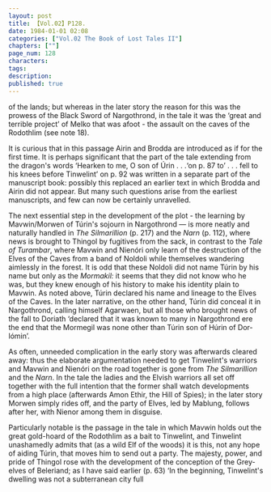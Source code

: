 ```yaml
---
layout: post
title: 【Vol.02】P128.
date: 1984-01-01 02:08
categories: ["Vol.02 The Book of Lost Tales II"]
chapters: [""]
page_num: 128
characters: 
tags: 
description: 
published: true
---
```


<p style="text-indent: 0;">
of the lands; but whereas in the later story the reason for this was the prowess of the Black Sword of Nargothrond, in the tale it was the ‘great and terrible project’ of Melko that was afoot - the assault on the caves of the Rodothlim (see note 18).
</p>

It is curious that in this passage Airin and Brodda are introduced as if for the first time. It is perhaps significant that the part of the tale extending from the dragon's words ‘Hearken to me, O son of Úrin . . .‘on p. 87 to’ . . . fell to his knees before Tinwelint’ on p. 92 was written in a separate part of the manuscript book: possibly this replaced an earlier text in which Brodda and Airin did not appear. But many such questions arise from the earliest manuscripts, and few can now be certainly unravelled.

The next essential step in the development of the plot - the learning by Mavwin/Morwen of Túrin's sojourn in Nargothrond — is more neatly and naturally handled in <I>The Silmarillion</I> (p. 217) and the <I>Narn</I> (p. 112), where news is brought to Thingol by fugitives from the sack, in contrast to the <I>Tale of Turambar</I>, where Mavwin and Nienóri only learn of the destruction of the Elves of the Caves from a band of Noldoli while themselves wandering aimlessly in the forest. It is odd that these Noldoli did not name Túrin by his name but only as the <I>Mormakil:</I> it seems that they did not know who he was, but they knew enough of his history to make his identity plain to Mavwin. As noted above, Túrin declared his name and lineage to the Elves of the Caves. In the later narrative, on the other hand, Túrin did conceal it in Nargothrond, calling himself Agarwaen, but all those who brought news of the fall to Doriath ‘declared that it was known to many in Nargothrond ere the end that the Mormegil was none other than Túrin son of Húrin of Dor-lómin’.

As often, unneeded complication in the early story was afterwards cleared away: thus the elaborate argumentation needed to get Tinwelint's warriors and Mavwin and Nienóri on the road together is gone from <I>The Silmarillion</I> and the <I>Narn</I>. In the tale the ladies and the Elvish warriors all set off together with the full intention that the former shall watch developments from a high place (afterwards Amon Ethir, the Hill of Spies); in the later story Morwen simply rides off, and the party of Elves, led by Mablung, follows after her, with Nienor among them in disguise.

Particularly notable is the passage in the tale in which Mavwin holds out the great gold-hoard of the Rodothlim as a bait to Tinwelint, and Tinwelint unashamedly admits that (as a wild Elf of the woods) it is this, not any hope of aiding Túrin, that moves him to send out a party. The majesty, power, and pride of Thingol rose with the development of the conception of the Grey-elves of Beleriand; as I have said earlier (p. 63) ‘In the beginning, Tinwelint's dwelling was not a subterranean city full

